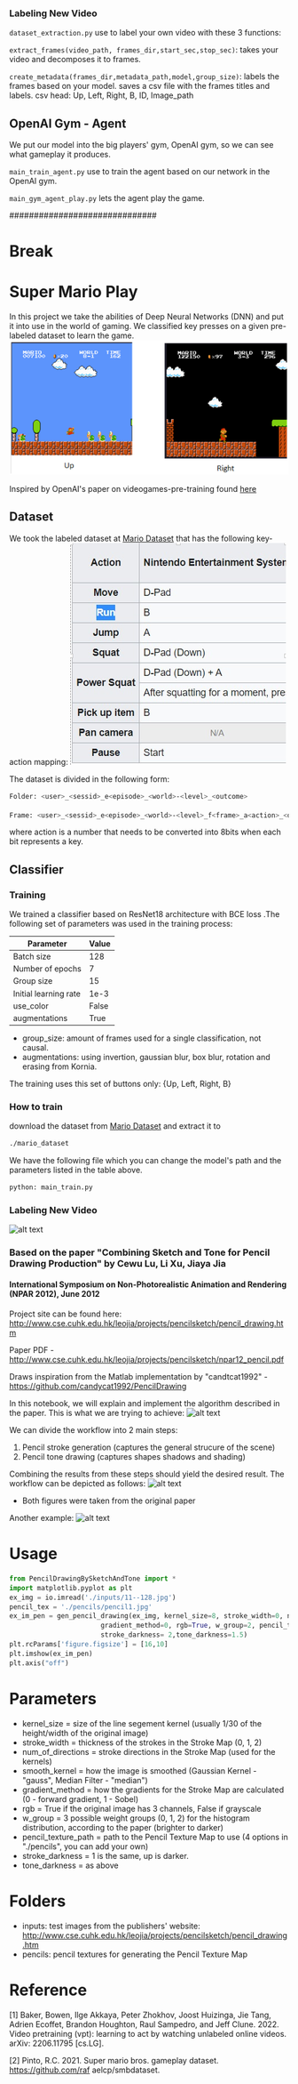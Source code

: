 
### Labeling New Video



`dataset_extraction.py` use to label your own video with these 3 functions:

`extract_frames(video_path, frames_dir,start_sec,stop_sec)`: takes your video and decomposes it to frames. 

`create_metadata(frames_dir,metadata_path,model,group_size)`: labels the frames based on your model. saves a csv file with the frames titles and labels.
csv head: Up, Left, Right, B, ID, Image_path

## OpenAI Gym - Agent
We put our model into the big players' gym, OpenAI gym, so we can see what gameplay it produces.

`main_train_agent.py` use to train the agent based on our network in the OpenAI gym.

`main_gym_agent_play.py` lets the agent play the game.



##############################

# Break

# Super Mario Play
In this project we take the abilities of Deep Neural Networks (DNN) and put it into use in the world of gaming. We classified key presses on a given pre-labeled dataset to learn the game.
![Samples](images/img_1.png)

Inspired by OpenAI's paper on videogames-pre-training found [here](https://openai.com/research/vpt)


## Dataset
We took the labeled dataset at [Mario Dataset](https://github.com/rafaelcp/smbdataset) that has the following key-action mapping:
![img.png](images/img.png)

The dataset is divided in the following form: 

```bash
Folder: <user>_<sessid>_e<episode>_<world>-<level>_<outcome>

Frame: <user>_<sessid>_e<episode>_<world>-<level>_f<frame>_a<action>_<datetime>.<outcome>.png
```
where action is a number that needs to be converted into 8bits when each bit represents a key.

## Classifier
### Training
We trained a classifier based on ResNet18 architecture with BCE loss .The following set of parameters was used in the training process:

| Parameter             | Value |
|-----------------------|-------|
| Batch size            | 128   |
| Number of epochs      | 7     |
| Group size            | 15    |
| Initial learning rate | 1e-3  |
| use_color             | False |
| augmentations         | True  |


* group_size: amount of frames used for a single classification, not causal.
* augmentations: using invertion, gaussian blur, box blur, rotation and erasing from Kornia.

The training uses this set of buttons only: {Up, Left, Right, B}

### How to train

download the dataset from [Mario Dataset](https://github.com/rafaelcp/smbdataset) and extract it to 
``` bash
./mario_dataset
```
We have the following file which you can change the model's path and the parameters listed in the table above.

``` bash
python: main_train.py
```


### Labeling New Video

![alt text](https://github.com/taldatech/image2pencil-drawing/blob/master/images/dp_compare.JPG)
### Based on the paper "Combining Sketch and Tone for Pencil Drawing Production" by Cewu Lu, Li Xu, Jiaya Jia
#### International Symposium on Non-Photorealistic Animation and Rendering (NPAR 2012), June 2012
Project site can be found here:
http://www.cse.cuhk.edu.hk/leojia/projects/pencilsketch/pencil_drawing.htm

Paper PDF - http://www.cse.cuhk.edu.hk/leojia/projects/pencilsketch/npar12_pencil.pdf

Draws inspiration from the Matlab implementation by "candtcat1992" - https://github.com/candycat1992/PencilDrawing

In this notebook, we will explain and implement the algorithm described in the paper. This is what we are trying to achieve:
![alt text](https://github.com/taldatech/image2pencil-drawing/blob/master/images/ExampleResult.JPG)

We can divide the workflow into 2 main steps:
1. Pencil stroke generation (captures the general strucure of the scene)
2. Pencil tone drawing (captures shapes shadows and shading)

Combining the results from these steps should yield the desired result. The workflow can be depicted as follows:
![alt text](https://github.com/taldatech/image2pencil-drawing/blob/master/images/Workflow.JPG)

* Both figures were taken from the original paper

Another example:
![alt text](https://github.com/taldatech/image2pencil-drawing/blob/master/images/jl_compare.JPG)

# Usage
```python
from PencilDrawingBySketchAndTone import *
import matplotlib.pyplot as plt
ex_img = io.imread('./inputs/11--128.jpg')
pencil_tex = './pencils/pencil1.jpg'
ex_im_pen = gen_pencil_drawing(ex_img, kernel_size=8, stroke_width=0, num_of_directions=8, smooth_kernel="gauss",
                       gradient_method=0, rgb=True, w_group=2, pencil_texture_path=pencil_tex,
                       stroke_darkness= 2,tone_darkness=1.5)
plt.rcParams['figure.figsize'] = [16,10]
plt.imshow(ex_im_pen)
plt.axis("off")
```
# Parameters
* kernel_size = size of the line segement kernel (usually 1/30 of the height/width of the original image)
* stroke_width = thickness of the strokes in the Stroke Map (0, 1, 2)
* num_of_directions = stroke directions in the Stroke Map (used for the kernels)
* smooth_kernel = how the image is smoothed (Gaussian Kernel - "gauss", Median Filter - "median")
* gradient_method = how the gradients for the Stroke Map are calculated (0 - forward gradient, 1 - Sobel)
* rgb = True if the original image has 3 channels, False if grayscale
* w_group = 3 possible weight groups (0, 1, 2) for the histogram distribution, according to the paper (brighter to darker)
* pencil_texture_path = path to the Pencil Texture Map to use (4 options in "./pencils", you can add your own)
* stroke_darkness = 1 is the same, up is darker.
* tone_darkness = as above

# Folders
* inputs: test images from the publishers' website: http://www.cse.cuhk.edu.hk/leojia/projects/pencilsketch/pencil_drawing.htm
* pencils: pencil textures for generating the Pencil Texture Map


# Reference
[1] Baker, Bowen, Ilge Akkaya, Peter Zhokhov, Joost Huizinga, Jie Tang, Adrien Ecoffet, Brandon Houghton, Raul Sampedro, and Jeff Clune. 2022. Video pretraining (vpt): learning to act by watching unlabeled online videos. arXiv: 2206.11795 [cs.LG].

[2] Pinto, R.C. 2021. Super mario bros. gameplay dataset. https://github.com/raf aelcp/smbdataset.

